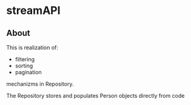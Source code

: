 # streamAPI

## About
This is realization of:
* filtering
* sorting
* pagination

mechanizms in Repository.

The Repository stores and populates Person objects directly from code
